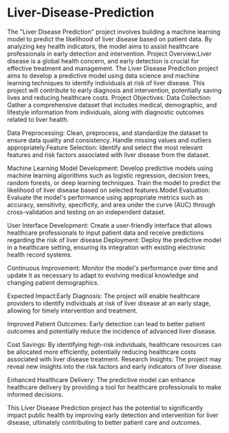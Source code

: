 # Liver-Disease-Prediction
The "Liver Disease Prediction" project involves building a machine learning model to predict the likelihood of liver disease based on patient data. By analyzing key health indicators, the model aims to assist healthcare professionals in early detection and intervention.
Project Overview:Liver disease is a global health concern, and early detection is crucial for effective treatment and management. The Liver Disease Prediction project aims to develop a predictive model using data science and machine learning techniques to identify individuals at risk of liver disease. This project will contribute to early diagnosis and intervention, potentially saving lives and reducing healthcare costs.
Project Objectives:
Data Collection: Gather a comprehensive dataset that includes medical, demographic, and lifestyle information from individuals, along with diagnostic outcomes related to liver health.

Data Preprocessing: Clean, preprocess, and standardize the dataset to ensure data quality and consistency. Handle missing values and outliers appropriately.Feature Selection: Identify and select the most relevant features and risk factors associated with liver disease from the dataset.

Machine Learning Model Development: Develop predictive models using machine learning algorithms such as logistic regression, decision trees, random forests, or deep learning techniques. Train the model to predict the likelihood of liver disease based on selected features.Model Evaluation: Evaluate the model's performance using appropriate metrics such as accuracy, sensitivity, specificity, and area under the curve (AUC) through cross-validation and testing on an independent dataset.

User Interface Development: Create a user-friendly interface that allows healthcare professionals to input patient data and receive predictions regarding the risk of liver disease.Deployment: Deploy the predictive model in a healthcare setting, ensuring its integration with existing electronic health record systems.

Continuous Improvement: Monitor the model's performance over time and update it as necessary to adapt to evolving medical knowledge and changing patient demographics.

Expected Impact:Early Diagnosis: The project will enable healthcare providers to identify individuals at risk of liver disease at an early stage, allowing for timely intervention and treatment.

Improved Patient Outcomes: Early detection can lead to better patient outcomes and potentially reduce the incidence of advanced liver disease.

Cost Savings: By identifying high-risk individuals, healthcare resources can be allocated more efficiently, potentially reducing healthcare costs associated with liver disease treatment.
Research Insights: The project may reveal new insights into the risk factors and early indicators of liver disease.

Enhanced Healthcare Delivery: The predictive model can enhance healthcare delivery by providing a tool for healthcare professionals to make informed decisions.

This Liver Disease Prediction project has the potential to significantly impact public health by improving early detection and intervention for liver disease, ultimately contributing to better patient care and outcomes.
